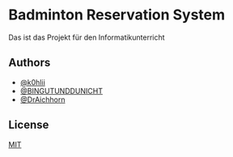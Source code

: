 
# Badminton Reservation System

Das ist das Projekt für den Informatikunterricht

## Authors

- [@k0hlii](https://www.github.com/k0hlii)
- [@BINGUTUNDDUNICHT](https://github.com/BINGUTUNDDUNICHT)
- [@DrAichhorn](https://github.com/DrAichhorn)



## License

[MIT](https://choosealicense.com/licenses/mit/)

